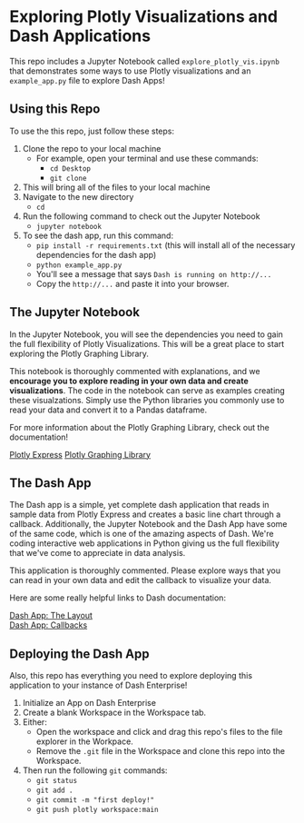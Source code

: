 # Exploring Plotly Visualizations and Dash Applications

This repo includes a Jupyter Notebook called `explore_plotly_vis.ipynb` that demonstrates some ways to use Plotly visualizations and an `example_app.py` file to explore Dash Apps!

## Using this Repo

To use the this repo, just follow these steps:
1. Clone the repo to your local machine
    * For example, open your terminal and use these commands:
        * `cd Desktop`
        * `git clone `
2. This will bring all of the files to your local machine
3. Navigate to the new directory 
    * `cd `
4. Run the following command to check out the Jupyter Notebook
    * `jupyter notebook`
5. To see the dash app, run this command:
    * `pip install -r requirements.txt` (this will install all of the necessary dependencies for the dash app)
    * `python example_app.py`
    * You'll see a message that says `Dash is running on http://...`
    * Copy the `http://...` and paste it into your browser.

## The Jupyter Notebook

In the Jupyter Notebook, you will see the dependencies you need to gain the full flexibility of Plotly Visualizations. This will be a great place to start exploring the Plotly Graphing Library.

This notebook is thoroughly commented with explanations, and we **encourage you to explore reading in your own data and create visualizations**. The code in the notebook can serve as examples creating these visualzations. Simply use the Python libraries you commonly use to read your data and convert it to a Pandas dataframe.

For more information about the Plotly Graphing Library, check out the documentation!

[Plotly Express](https://plotly.com/python/plotly-express/)
[Plotly Graphing Library](https://plotly.com/python/)

## The Dash App

The Dash app is a simple, yet complete dash application that reads in sample data from Plotly Express and creates a basic line chart through a callback. Additionally, the Jupyter Notebook and the Dash App have some of the same code, which is one of the amazing aspects of Dash. We're coding interactive web applications in Python giving us the full flexibility that we've come to appreciate in data analysis.

This application is thoroughly commented. Please explore ways that you can read in your own data and edit the callback to visualize your data.

Here are some really helpful links to Dash documentation: 

[Dash App: The Layout](https://dash.plotly.com/layout)  
[Dash App: Callbacks](https://dash.plotly.com/basic-callbacks)

## Deploying the Dash App

Also, this repo has everything you need to explore deploying this application to your instance of Dash Enterprise! 

1. Initialize an App on Dash Enterprise 
2. Create a blank Workspace in the Workspace tab.
3. Either: 
    * Open the workspace and click and drag this repo's files to the file explorer in the Workpace.
    * Remove the `.git` file in the Workspace and clone this repo into the Workspace.
4. Then run the following `git` commands:
    * `git status`
    * `git add .`
    * `git commit -m "first deploy!"`
    * `git push plotly workspace:main`


